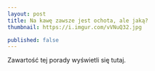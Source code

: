 ```yaml
---
layout: post
title: Na kawę zawsze jest ochota, ale jaką?
thumbnail: https://i.imgur.com/vVNuQ32.jpg

published: false
---
```


Zawartość tej porady wyświetli się tutaj.
